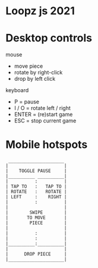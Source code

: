 # Loopz js 2021

# Desktop controls

mouse
- move piece
- rotate by right-click
- drop by left click

keyboard
- P = pause
- I / O = rotate left / right
- ENTER = (re)start game
- ESC = stop current game

# Mobile hotspots

     _____________________
    |                     |
    |    TOGGLE PAUSE     |
    |__________ __________|
    |          :          |
    | TAP TO   :   TAP TO |
    | ROTATE   :   ROTATE |
    | LEFT     :    RIGHT |
    |          :          |
    |                     |
    |        SWIPE        |
    |       TO MOVE       |
    |        PIECE        |
    |                     |
    |          :          |
    |          :          |
    |__________:__________|
    |                     |
    |      DROP PIECE     |
    |_____________________|


